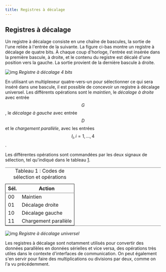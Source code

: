 ```yaml
---
title: Registres à décalage
---
```


## Registres à décalage

Un registre à décalage consiste en une chaîne de bascules, la sortie
de l'une reliée à l'entrée de la suivante. La figure ci-bas montre
un registre à décalage de quatre bits. À chaque coup d'horloge,
l'entrée est insérée dans la première bascule, à droite, et le contenu
du registre est décalé d'une position vers la gauche. La sortie
provient de la dernière bascule à droite.

![img]({{site.baseurl}}/img/shift4.svg "Registre à décalage 4 bits")
*Registre à décalage 4 bits*

En utilisant un multiplexeur quatre-vers-un pour sélectionner ce qui
sera inséré dans une bascule, il est possible de concevoir un registre
à décalage universel. Les différents opérations sont le *maintien*, le
*décalage à droite* avec entrée $$G$$, le *décalage à gauche* avec entrée
$$D$$ et le *chargement parallèle*, avec les entrées $$I_i, i=1, \ldots,
4$$.

Les différentes opérations sont commandées par les deux signaux de
sélection, tel qu'indiqué dans le tableau [1](#orgbda54ca).

<table id="orgbda54ca" border="2" cellspacing="0" cellpadding="6" rules="groups" frame="hsides">
<caption class="t-above"><span class="table-number">Tableau 1 :</span> Codes de sélection et opérations</caption>

<colgroup>
<col  class="org-right" />

<col  class="org-left" />
</colgroup>
<thead>
<tr>
<th scope="col" class="org-right">Sél.</th>
<th scope="col" class="org-left">Action</th>
</tr>
</thead>

<tbody>
<tr>
<td class="org-right">00</td>
<td class="org-left">Maintien</td>
</tr>


<tr>
<td class="org-right">01</td>
<td class="org-left">Décalage droite</td>
</tr>


<tr>
<td class="org-right">10</td>
<td class="org-left">Décalage gauche</td>
</tr>


<tr>
<td class="org-right">11</td>
<td class="org-left">Chargement parallèle</td>
</tr>
</tbody>
</table>

![img]({{site.baseurl}}/img/shift4_univ.svg "Registre à décalage universel") 
*Registre à décalage universel*

Les registres à décalage sont notamment utilisés pour convertir des
données parallèles en données sérielles et vice versa, des opérations
très utiles dans le contexte d'interfaces de communication. On peut
également s'en servir pour faire des multiplications ou divisions par
deux, comme on l'a vu précédemment.
